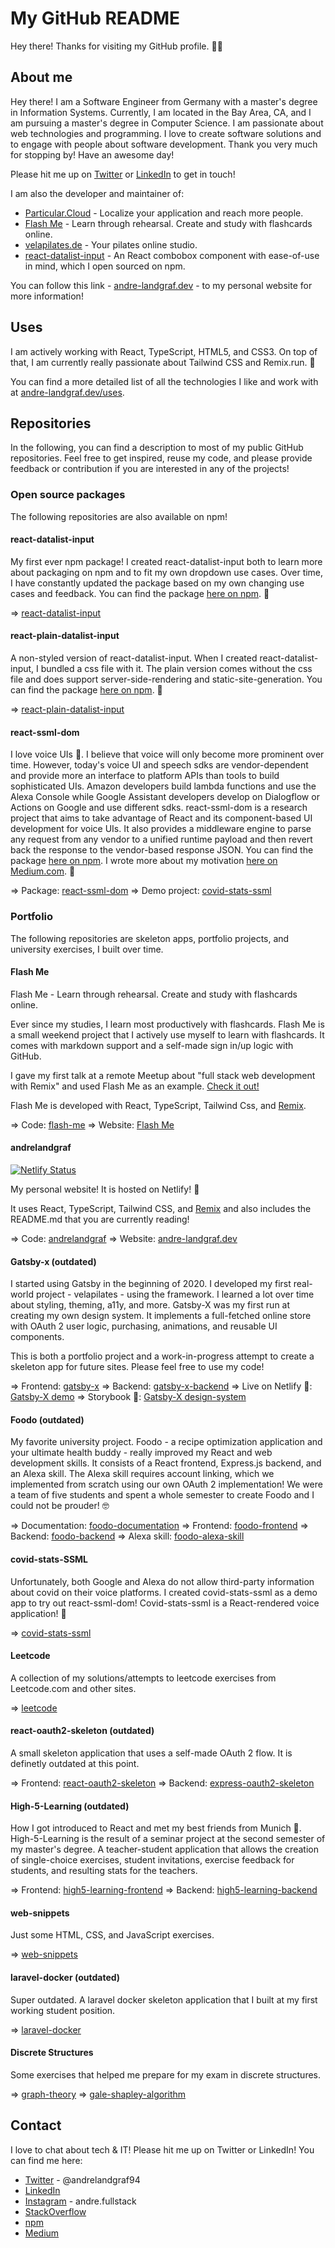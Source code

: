 # My GitHub README

Hey there! Thanks for visiting my GitHub profile. 🙋‍♂️

## About me

Hey there! I am a Software Engineer from Germany with a master's degree in Information Systems. Currently, I am located in the Bay Area, CA, and I am pursuing a master's degree in Computer Science. I am passionate about web technologies and programming. I love to create software solutions and to engage with people about software development. Thank you very much for stopping by! Have an awesome day!

Please hit me up on [Twitter](https://twitter.com/AndreLandgraf94) or [LinkedIn](https://www.linkedin.com/in/andre-landgraf/) to get in touch!

I am also the developer and maintainer of:

- [Particular.Cloud](https://particular.cloud) - Localize your application and reach more people.
- [Flash Me](https://flash-me.fly.dev/) - Learn through rehearsal. Create and study with flashcards online.
- [velapilates.de](https://www.velapilates.de) - Your pilates online studio.
- [react-datalist-input](https://www.npmjs.com/package/react-datalist-input) - An React combobox component with ease-of-use in mind, which I open sourced on npm.

You can follow this link - [andre-landgraf.dev](https://www.andre-landgraf.dev) - to my personal website for more information!

## Uses

I am actively working with React, TypeScript, HTML5, and CSS3. On top of that, I am currently really passionate about Tailwind CSS and Remix.run. 💜

You can find a more detailed list of all the technologies I like and work with at [andre-landgraf.dev/uses](https://www.andre-landgraf.dev/uses).

## Repositories

In the following, you can find a description to most of my public GitHub repositories. Feel free to get inspired, reuse my code, and please provide feedback or contribution if you are interested in any of the projects!

### Open source packages

The following repositories are also available on npm!

#### react-datalist-input

My first ever npm package! I created react-datalist-input both to learn more about packaging on npm and to fit my own dropdown use cases. Over time, I have constantly updated the package based on my own changing use cases and feedback. You can find the package [here on npm](https://www.npmjs.com/package/react-datalist-input). 🚀

=> [react-datalist-input](https://github.com/andrelandgraf/react-datalist-input)

#### react-plain-datalist-input

A non-styled version of react-datalist-input. When I created react-datalist-input, I bundled a css file with it. The plain version comes without the css file and does support server-side-rendering and static-site-generation. You can find the package [here on npm](https://www.npmjs.com/package/react-plain-datalist-input). 🚀

=> [react-plain-datalist-input](https://github.com/andrelandgraf/react-plain-datalist-input)

#### react-ssml-dom

I love voice UIs 💜. I believe that voice will only become more prominent over time. However, today's voice UI and speech sdks are vendor-dependent and provide more an interface to platform APIs than tools to build sophisticated UIs. Amazon developers build lambda functions and use the Alexa Console while Google Assistant developers develop on Dialogflow or Actions on Google and use different sdks. react-ssml-dom is a research project that aims to take advantage of React and its component-based UI development for voice UIs. It also provides a middleware engine to parse any request from any vendor to a unified runtime payload and then revert back the response to the vendor-based response JSON. You can find the package [here on npm](https://www.npmjs.com/package/react-ssml-dom). I wrote more about my motivation [here on Medium.com](https://andre-timo-landgraf.medium.com/a-react-renderer-for-ssml-91cdd1d66b3e). 👀

=> Package: [react-ssml-dom](https://github.com/andrelandgraf/react-ssml-dom)
=> Demo project: [covid-stats-ssml](https://github.com/andrelandgraf/covid-stats-ssml)

### Portfolio

The following repositories are skeleton apps, portfolio projects, and university exercises, I built over time.

#### Flash Me

Flash Me - Learn through rehearsal. Create and study with flashcards online.

Ever since my studies, I learn most productively with flashcards. Flash Me is a small weekend project that I actively use myself to learn with flashcards. It comes with markdown support and a self-made sign in/up logic with GitHub.

I gave my first talk at a remote Meetup about "full stack web development with Remix" and used Flash Me as an example. [Check it out!](https://www.youtube.com/watch?v=az9QZRSeuPM)

Flash Me is developed with React, TypeScript, Tailwind Css, and [Remix](https://remix.run).

=> Code: [flash-me](https://github.com/andrelandgraf/flash-me)
=> Website: [Flash Me](https://flash-me.fly.dev/)

#### andrelandgraf

[![Netlify Status](https://api.netlify.com/api/v1/badges/8a32237e-e6d6-4567-aaf0-e518810a1061/deploy-status)](https://app.netlify.com/sites/andre-landgraf/deploys)

My personal website! It is hosted on Netlify! 💚

It uses React, TypeScript, Tailwind CSS, and [Remix](https://remix.run) and also includes the README.md that you are currently reading!

=> Code: [andrelandgraf](https://github.com/andrelandgraf/andrelandgraf)
=> Website: [andre-landgraf.dev](https://www.andre-landgraf.dev)

#### Gatsby-x (outdated)

I started using Gatsby in the beginning of 2020. I developed my first real-world project - velapilates - using the framework. I learned a lot over time about styling, theming, a11y, and more. Gatsby-X was my first run at creating my own design system. It implements a full-fetched online store with OAuth 2 user logic, purchasing, animations, and reusable UI components.

This is both a portfolio project and a work-in-progress attempt to create a skeleton app for future sites. Please feel free to use my code!

=> Frontend: [gatsby-x](https://github.com/andrelandgraf/gatsby-x)
=> Backend: [gatsby-x-backend](https://github.com/andrelandgraf/gatsby-x-backend)
=> Live on Netlify 💚: [Gatsby-X demo](https://demo.andre-landgraf.cool/)
=> Storybook 📖: [Gatsby-X design-system](https://design-system.andre-landgraf.cool/)

#### Foodo (outdated)

My favorite university project. Foodo - a recipe optimization application and your ultimate health buddy - really improved my React and web development skills. It consists of a React frontend, Express.js backend, and an Alexa skill. The Alexa skill requires account linking, which we implemented from scratch using our own OAuth 2 implementation! We were a team of five students and spent a whole semester to create Foodo and I could not be prouder! 🤓

=> Documentation: [foodo-documentation](https://github.com/andreweinkoetz/foodo-documentation)
=> Frontend: [foodo-frontend](https://github.com/andrelandgraf/foodo-frontend)
=> Backend: [foodo-backend](https://github.com/andreweinkoetz/foodo-backend)
=> Alexa skill: [foodo-alexa-skill](https://github.com/andrelandgraf/foodo-alexa-skill)

#### covid-stats-SSML

Unfortunately, both Google and Alexa do not allow third-party information about covid on their voice platforms. I created covid-stats-ssml as a demo app to try out react-ssml-dom! Covid-stats-ssml is a React-rendered voice application! 🚀

=> [covid-stats-ssml](https://github.com/andrelandgraf/covid-stats-ssml)

#### Leetcode

A collection of my solutions/attempts to leetcode exercises from Leetcode.com and other sites.

=> [leetcode](https://github.com/andrelandgraf/leetcode)

#### react-oauth2-skeleton (outdated)

A small skeleton application that uses a self-made OAuth 2 flow. It is definetly outdated at this point.

=> Frontend: [react-oauth2-skeleton](https://github.com/andrelandgraf/react-oauth2-skeleton)
=> Backend: [express-oauth2-skeleton](https://github.com/andreweinkoetz/express-oauth2-skeleton)

#### High-5-Learning (outdated)

How I got introduced to React and met my best friends from Munich 💜. High-5-Learning is the result of a seminar project at the second semester of my master's degree. A teacher-student application that allows the creation of single-choice exercises, student invitations, exercise feedback for students, and resulting stats for the teachers.

=> Frontend: [high5-learning-frontend](https://github.com/andreweinkoetz/high5-learning-frontend)
=> Backend: [high5-learning-backend](https://github.com/andrelandgraf/high5-learning-backend)

#### web-snippets

Just some HTML, CSS, and JavaScript exercises.

=> [web-snippets](https://github.com/andrelandgraf/web-snippets)

#### laravel-docker (outdated)

Super outdated. A laravel docker skeleton application that I built at my first working student position.

=> [laravel-docker](https://github.com/andrelandgraf/laravel-docker)

#### Discrete Structures

Some exercises that helped me prepare for my exam in discrete structures.

=> [graph-theory](https://github.com/andrelandgraf/graph-theory)
=> [gale-shapley-algorithm](https://github.com/andrelandgraf/gale-shapley-algorithm)

## Contact

I love to chat about tech & IT! Please hit me up on Twitter or LinkedIn! You can find me here:

- [Twitter](https://twitter.com/AndreLandgraf94) - @andrelandgraf94
- [LinkedIn](https://www.linkedin.com/in/andre-landgraf/)
- [Instagram](https://www.instagram.com/andre.fullstack/) - andre.fullstack
- [StackOverflow](https://stackoverflow.com/users/6331985/andre)
- [npm](https://www.npmjs.com/settings/andrelandgraf/packages)
- [Medium](https://andrelandgraf.medium.com/)
